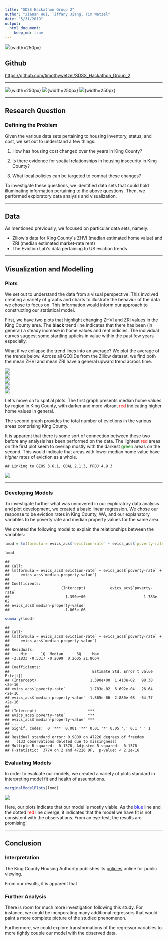 ```yaml
---
title: "SDSS Hackathon Group 2"
author: "Jianan Hui, Tiffany Jiang, Tim Wetzel"
date: "5/31/2019"
output: 
  html_document:
    keep_md: true
---
```


![](https://www.amstat.org/images/asaimages/meetings/sdss2019logo.png){width=250px}

## Github
https://github.com/timothywetzel/SDSS_Hackathon_Group_2

---

![](https://update.lib.berkeley.edu/wp-content/uploads/2016/05/census-logo.png){width=250px}
![](https://d1.awsstatic.com/logos/600x400_logos/600x400_Zillow_Logo.f3e426d3259e2f7aea0a31e6d4f9ffeb1a209745.png){width=250px}
![](https://sociology.princeton.edu/sites/sociology/files/styles/panopoly_image_original/public/eviction_lab_logo_cropped.png?itok=ZoE8LP69){width=250px}

---



## Research Question 

### Defining the Problem

Given the various data sets pertaining to housing inventory, status, and cost, we set out to understand a few things:

1. How has housing cost changed over the years in King County?

2. Is there evidence for spatial relationships in housing insecurity in King County?

3. What local policies can be targeted to combat these changes?

To investigate these questions, we identified data sets that could hold illuminating information pertaining to the above questions. Then, we performed exploratory data analysis and visualization.

---

## Data 

As mentioned previously, we focused on particular data sets, namely: 

- Zillow's data for King County's ZHVI (median estimated home value) and ZRI (median estimated market-rate rent)
- The Eviction Lab's data pertaining to US eviction trends

---

## Visualization and Modelling

### Plots

We set out to understand the data from a visual perspective. This involved creating a variety of graphs and charts to illustrate the behavior of the data we chose to focus on. This information would inform our approach to constructing our statistical model.



First, we have two plots that highlight changing ZHVI and ZRI values in the King County area. The **black** trend line indicates that there has been (in general) a steady increase in home values and rent indicies. The individual curves suggest some startling upticks in value within the past few years especially.

What if we collapse the trend lines into an average? We plot the average of the trends below. Across all GEOIDs from the Zillow dataset,  we find both the mean ZHVI and mean ZRI have a general upward trend across time.

<img src="SDSS_Hackathon_Group_2_files/figure-html/zillow_plots-1.png" style="display: block; margin: auto;" /><img src="SDSS_Hackathon_Group_2_files/figure-html/zillow_plots-2.png" style="display: block; margin: auto;" /><img src="SDSS_Hackathon_Group_2_files/figure-html/zillow_plots-3.png" style="display: block; margin: auto;" /><img src="SDSS_Hackathon_Group_2_files/figure-html/zillow_plots-4.png" style="display: block; margin: auto;" /><img src="SDSS_Hackathon_Group_2_files/figure-html/zillow_plots-5.png" style="display: block; margin: auto;" />



Let's move on to spatial plots. The first graph presents median home values by region in King County, with darker and more vibrant <span style="color:red">red</span> indicating higher home values in general.

The second graph provides the total number of evictions in the various areas comprising King County. 

It is apparent that there is some sort of connection between these two before any analysis has been performed on the data. The lightest <span style="color:red">red</span> areas on the first plot seem to overlap mostly with the darkest <span style="color:green">green</span> areas on the second. This would indicate that areas with lower median home value have *higher* rates of eviction as a whole.


```
## Linking to GEOS 3.6.1, GDAL 2.1.3, PROJ 4.9.3
```

<img src="SDSS_Hackathon_Group_2_files/figure-html/make_spatial_plot-1.png" style="display: block; margin: auto;" />

---

### Developing Models

To investigate further what was uncovered in our exploratory data analysis and plot development, we created a basic linear regression. We chose our response to be eviction rates in King County, WA, and our explanatory variables to be poverty rate and median property values for the same area.

We created the following model to explain the relationships between the variables:




```r
lmod = lm(formula = evics_acs$`eviction-rate` ~ evics_acs$`poverty-rate` + evics_acs$`median-property-value`)

lmod
```

```
## 
## Call:
## lm(formula = evics_acs$`eviction-rate` ~ evics_acs$`poverty-rate` + 
##     evics_acs$`median-property-value`)
## 
## Coefficients:
##                       (Intercept)           evics_acs$`poverty-rate`  
##                         1.390e+00                          1.783e-02  
## evics_acs$`median-property-value`  
##                        -1.865e-06
```


```r
summary(lmod)
```

```
## 
## Call:
## lm(formula = evics_acs$`eviction-rate` ~ evics_acs$`poverty-rate` + 
##     evics_acs$`median-property-value`)
## 
## Residuals:
##     Min      1Q  Median      3Q     Max 
## -2.1833 -0.5317 -0.2099  0.2605 21.8664 
## 
## Coefficients:
##                                     Estimate Std. Error t value Pr(>|t|)
## (Intercept)                        1.390e+00  1.413e-02   98.38   <2e-16
## evics_acs$`poverty-rate`           1.783e-02  6.692e-04   26.64   <2e-16
## evics_acs$`median-property-value` -1.865e-06  2.880e-08  -64.77   <2e-16
##                                      
## (Intercept)                       ***
## evics_acs$`poverty-rate`          ***
## evics_acs$`median-property-value` ***
## ---
## Signif. codes:  0 '***' 0.001 '**' 0.01 '*' 0.05 '.' 0.1 ' ' 1
## 
## Residual standard error: 0.9809 on 47226 degrees of freedom
##   (133 observations deleted due to missingness)
## Multiple R-squared:  0.1378,	Adjusted R-squared:  0.1378 
## F-statistic:  3774 on 2 and 47226 DF,  p-value: < 2.2e-16
```


### Evaluating Models

In order to evaluate our models, we created a variety of plots standard in interpreting model fit and health of assumptions.


```r
marginalModelPlots(lmod)
```

<img src="SDSS_Hackathon_Group_2_files/figure-html/health_plots-1.png" style="display: block; margin: auto;" />

Here, our plots indicate that our model is mostly viable. As the <span style="color:blue">blue</span> line and the dotted <span style="color:red">red</span> line diverge, it indicates that the model we have fit is not consistent with the observations. From an eye-test, the results are promising!

---

## Conclusion

### Interpretation

The King County Housing Authority publishes its [policies](https://www.kcha.org/about/policies) online for public viewing. 

From our results, it is apparent that 

### Further Analysis

There is room for much more investigation following this study. For instance, we could be incoporating many additional regressors that would paint a more complete picture of the studied phenomenon.

Furthermore, we could explore transformations of the regressor variables to more tightly couple our model with the observed data.
